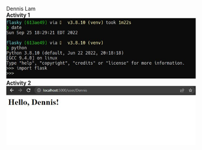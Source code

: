 Dennis Lam
<br>
**Activity 1**
![](images/activity1.jpg)
<br>
**Activity 2**
![](images/activity2.jpg)
